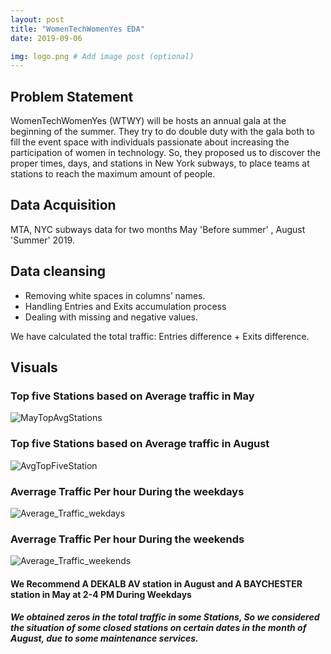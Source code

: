 ```yaml
---
layout: post
title: "WomenTechWomenYes EDA"
date: 2019-09-06

img: logo.png # Add image post (optional)
---
```




## Problem Statement

WomenTechWomenYes (WTWY) will be hosts an annual gala at the beginning of the summer. They try to do double duty with the gala both to fill the event space with individuals passionate about increasing the participation of women in technology. So, they proposed us to discover the proper times, days, and stations in New York subways, to place teams at stations to reach the maximum amount of people.

## Data Acquisition 

 MTA, NYC subways data for two months  May 'Before summer' , August 'Summer' 2019.	

## Data cleansing 

+ Removing white spaces in columns’ names.
+ Handling Entries and Exits accumulation process
+ Dealing with missing and negative values.

We have calculated the total traffic: Entries difference + Exits difference.

## Visuals

### Top five Stations based on Average traffic in May 
![MayTopAvgStations]({{site.url}}/assets/img/MayTopAvgStations.png)
### Top five Stations based on Average traffic in August 

![AvgTopFiveStation]({{site.url}}/assets/img/AvgTopFiveStation.png)
### Averrage Traffic Per hour During the weekdays
![Average_Traffic_wekdays]({{site.url}}/assets/img/Average_Traffic_wekdays.png)
### Averrage Traffic Per hour During the weekends
![Average_Traffic_weekends]({{site.url}}/assets/img/Average_Traffic_weekends.png)

#### We Recommend  A DEKALB AV station in August and A BAYCHESTER station in May  at 2-4 PM During Weekdays
#####  We obtained zeros in the total traffic in some Stations, So we considered the situation of some closed stations on certain dates in the month of August, due to some maintenance services.
